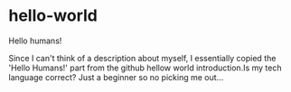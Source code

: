 # hello-world

Hello humans!

Since I can't think of a description about myself, I essentially copied the 'Hello Humans!' part from the github hellow world introduction.Is my tech language correct? Just a beginner so no picking me out...
